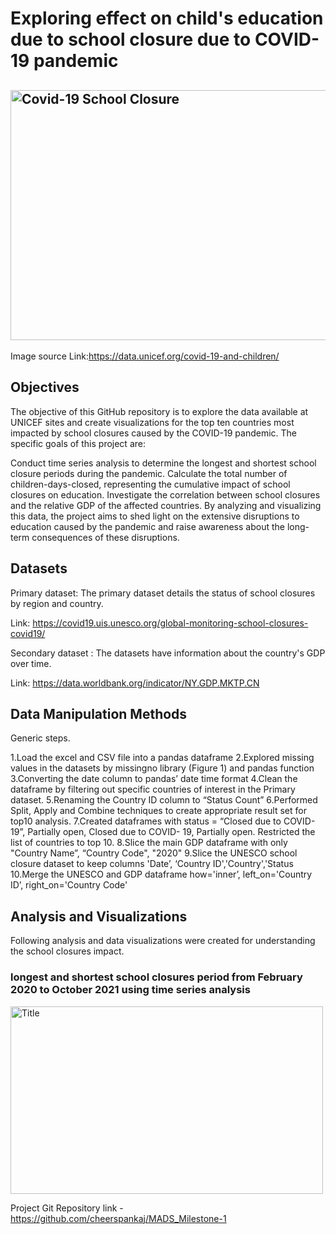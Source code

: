 # Exploring effect on child's education due to school closure due to COVID-19 pandemic
## <img width="900" height="400" alt="Covid-19 School Closure" src="https://data.unicef.org/covid-19-and-children/wp-content/uploads/sites/3/2021/09/UN0500343-e1631289570701.jpg">

Image source Link:https://data.unicef.org/covid-19-and-children/


## Objectives

The objective of this GitHub repository is to explore the data available at UNICEF sites and create visualizations for the top ten countries most impacted by school closures caused by the COVID-19 pandemic. The specific goals of this project are:

Conduct time series analysis to determine the longest and shortest school closure periods during the pandemic.
Calculate the total number of children-days-closed, representing the cumulative impact of school closures on education.
Investigate the correlation between school closures and the relative GDP of the affected countries.
By analyzing and visualizing this data, the project aims to shed light on the extensive disruptions to education caused by the pandemic and raise awareness about the long-term consequences of these disruptions.

## Datasets

Primary dataset: The primary dataset details the status of school closures by region and country.

Link: https://covid19.uis.unesco.org/global-monitoring-school-closures-covid19/

Secondary dataset : The datasets have information about the country's GDP over time.

Link: https://data.worldbank.org/indicator/NY.GDP.MKTP.CN

## Data Manipulation Methods


Generic steps.

1.Load the excel and CSV file into a pandas dataframe
2.Explored missing values in the datasets by missingno library (Figure 1) and pandas function
3.Converting the date column to pandas’ date time format
4.Clean the dataframe by filtering out specific countries of interest in the Primary dataset.
5.Renaming the Country ID column to “Status Count”
6.Performed Split, Apply and Combine techniques to create appropriate result set for top10 analysis.
7.Created dataframes with status = “Closed due to COVID-19”, Partially open, Closed due to COVID- 19, Partially open. Restricted the list of countries to top 10.
8.Slice the main GDP dataframe with only "Country Name”, “Country Code", "2020"
9.Slice the UNESCO school closure dataset to keep columns 'Date’, ‘Country ID','Country','Status
10.Merge the UNESCO and GDP dataframe how='inner’, left_on='Country ID’, right_on='Country Code'


## Analysis and Visualizations

Following analysis and data visualizations were created for understanding the school closures impact.
### longest and shortest school closures period from February 2020 to October 2021 using time series analysis
<img src="![image](https://github.com/cheerspankaj/MADS_Milestone-1/assets/82276130/dd1daca1-8dc1-40dd-a0f8-16c62e0960c5)
" alt="Title" width="500" height="300">




Project Git Repository link - https://github.com/cheerspankaj/MADS_Milestone-1
